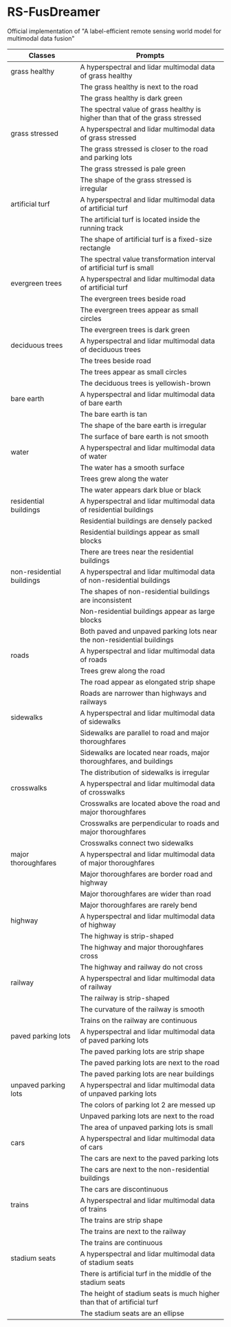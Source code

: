 # RS-FusDreamer
Official implementation of "A label-efficient remote sensing world model for multimodal data fusion"

   | Classes | Prompts |
|-------------|-------------|
   | grass healthy | A hyperspectral and lidar multimodal data of grass healthy |
   |               | The grass healthy is next to the road |
   |               | The grass healthy is dark green |
   |               | The spectral value of grass healthy is higher than that of the grass stressed  |
   | grass stressed |A hyperspectral and lidar multimodal data of grass stressed |
   |               |The grass stressed is closer to the road and parking lots|
   |               |The grass stressed is pale green|
   |               |The shape of the grass stressed is irregular|
   | artificial turf | A hyperspectral and lidar multimodal data of artificial turf |
   |               |The artificial turf is located inside the running track|
   |               | The shape of artificial turf is a fixed-size rectangle|
   |			   |The spectral value transformation interval of artificial turf is small|
   | evergreen trees|A hyperspectral and lidar multimodal data of artificial turf |
   |               |The evergreen trees beside road|
   |			   |The evergreen trees appear as small circles|
   |			   |The evergreen trees is dark green|
   | deciduous trees|A hyperspectral and lidar multimodal data of deciduous trees|
   |               |The trees beside road|
   |			   |The trees appear as small circles|
   |			   |The deciduous trees is yellowish-brown|
   | bare earth |A hyperspectral and lidar multimodal data of bare earth|
   |			   |The bare earth is tan|
   |               |The shape of the bare earth is irregular|
   |			   | The surface of bare earth is not smooth|
   |  water  |A hyperspectral and lidar multimodal data of water|
   |               |The water has a smooth surface|
   |			   |Trees grew along the water|
   |			   |The water appears dark blue or black|
   | residential buildings |A hyperspectral and lidar multimodal data of residential buildings|
   |               |Residential buildings are densely packed|
   |			   |Residential buildings appear as small blocks|
   |			   |There are trees near the residential buildings|
   |non-residential buildings |A hyperspectral and lidar multimodal data of non-residential buildings|
   |               |The shapes of non-residential buildings are inconsistent|
   |			   |Non-residential buildings appear as large blocks|
   |			   |Both paved and unpaved parking lots near the non-residential buildings|
   |  roads   |A hyperspectral and lidar multimodal data of roads|
   |               |Trees grew along the road|
   |			   | The road appear as elongated strip shape|
   |			   |Roads are narrower than highways and railways|
   |  sidewalks     |A hyperspectral and lidar multimodal data of sidewalks|
   |               |Sidewalks are parallel to road and major thoroughfares|
   |			   |Sidewalks are located near roads, major thoroughfares, and buildings|
   |			   |The distribution of sidewalks is irregular|
   | crosswalks   |A hyperspectral and lidar multimodal data of crosswalks|
   |               |Crosswalks are located above the road and major thoroughfares|
   |			   |Crosswalks are perpendicular to roads and major thoroughfares |
   |			   |Crosswalks connect two sidewalks|
   | major thoroughfares |A hyperspectral and lidar multimodal data of major thoroughfares|
   |               |Major thoroughfares are border road and highway|
   |			   |Major thoroughfares are wider than road|
   |			   | Major thoroughfares are rarely bend |
   | highway    |A hyperspectral and lidar multimodal data of highway|
   |               |The highway is strip-shaped|
   |			   | The highway and major thoroughfares cross|
   |			   |The highway and railway do not cross|
   |  railway   |A hyperspectral and lidar multimodal data of railway|
   |               |The railway is strip-shaped|
   |			   |The curvature of the railway is smooth|
   |			   |Trains on the railway are continuous|
   |  paved parking lots |A hyperspectral and lidar multimodal data of paved parking lots|
   |               |The paved parking lots are strip shape|
   |			   |The paved parking lots are next to the road|
   |			   |The paved parking lots are near buildings|
   | unpaved parking lots |A hyperspectral and lidar multimodal data of unpaved parking lots|
   |			   | The colors of parking lot 2 are messed up|
   |               | Unpaved parking lots are next to the road |
   |			   | The area of unpaved parking lots is small |
   |  cars    |A hyperspectral and lidar multimodal data of cars|
   |			   |The cars are next to the paved parking lots |
   |               |The cars are next to the non-residential buildings|
   |			   |The cars are discontinuous|
   |  trains    |A hyperspectral and lidar multimodal data of trains|
   |			   |The trains are strip shape|
   |               |The trains are next to the railway|
   |			   |The trains are continuous|
   | stadium seats |A hyperspectral and lidar multimodal data of stadium seats|
   |			   |There is artificial turf in the middle of the stadium seats|
   |               | The height of stadium seats is much higher than that of artificial turf|
   |			   | The stadium seats are an ellipse|

